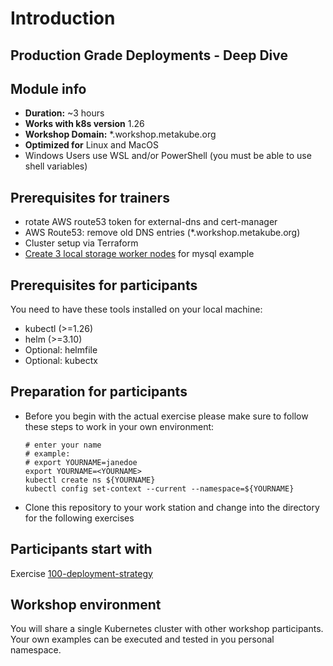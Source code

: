 # Introduction

## Production Grade Deployments - Deep Dive

## Module info

* **Duration:** ~3 hours 
* **Works with k8s version** 1.26
* **Workshop Domain:** *.workshop.metakube.org
* **Optimized for** Linux and MacOS
* Windows Users use WSL and/or PowerShell (you must be able to use shell variables)

## Prerequisites for trainers

* rotate AWS route53 token for external-dns and cert-manager
* AWS Route53: remove old DNS entries (*.workshop.metakube.org)
* Cluster setup via Terraform
* [Create 3 local storage worker nodes](../850-mysql-local-storage/README.md#prerequisites) for mysql example

## Prerequisites for participants

You need to have these tools installed on your local machine:

- kubectl (>=1.26)
- helm (>=3.10)
- Optional: helmfile
- Optional: kubectx

## Preparation for participants

* Before you begin with the actual exercise please make sure to follow these steps to work in your own environment:

  ```shell
  # enter your name
  # example:
  # export YOURNAME=janedoe
  export YOURNAME=<YOURNAME>
  kubectl create ns ${YOURNAME}
  kubectl config set-context --current --namespace=${YOURNAME}
  ```

* Clone this repository to your work station and change into the directory for the following exercises

## Participants start with

Exercise [100-deployment-strategy](../100-deployment-strategy/README.md)

## Workshop environment

You will share a single Kubernetes cluster with other workshop participants.
Your own examples can be executed and tested in you personal namespace.
